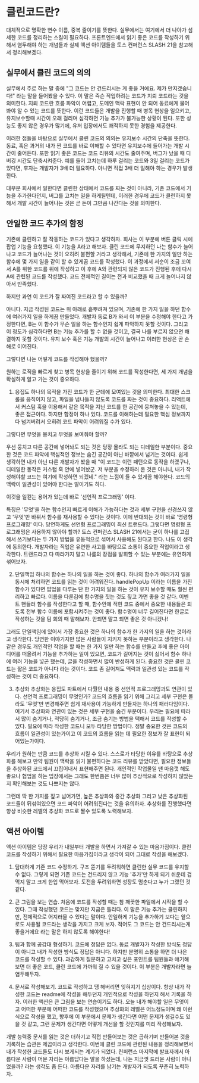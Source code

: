# 클린코드란?

대체적으로 명확한 변수 이름, 중복 줄이기를 뜻한다. 실무에서는 여기에서 더 나아가 섬세한 코드를 정리하는 스킬이 필요하다. 프론트엔드에서 읽기 좋은 코드를 작성하기 위해서 염두해야 하는 개념들과 실제 액션 아이템들을 토스 컨퍼런스 SLASH 21을 참고해서 정리해보겠다.

## 실무에서 클린 코드의 의의

실무에서 주로 하는 말 중에 "그 코드는 안 건드리시는 게 좋을 거에요. 제가 만지겠습니다!" 라는 말을 들어봤을 수 있다. 이 말은 즉슨 작업하려는 코드가 지뢰 코드라는 것을 의미한다. 지뢰 코드란 흐름 파악이 어렵고, 도메인 맥락 표현이 안 되어 동료에게 물어봐야 알 수 있는 코드를 뜻한다. 이런 코드들은 개발을 진행할 때 병목 현상을 일으키고, 유지보수할때 시간이 오래 걸리며 심각하면 기능 추가가 불가능한 상황이 된다. 또한 성능도 좋지 않은 경우가 많기에, 유저 입장에서도 쾌적하지 못한 경험을 제공한다.

이러한 점들을 바탕으로 실무에서 클린 코드의 의의는 유지보수 시간의 단축을 뜻한다. 동료, 혹은 과거의 내가 짠 코드를 바로 이해할 수 있다면 유지보수에 들어가는 개발 시간이 줄어든다. 또한 읽기 좋은 코드는 코드 리뷰의 시간도 줄여주며, 버그가 났을 때 디버깅 시간도 단축시켜준다. 예를 들어 고치는데 하루 걸리는 코드와 3일 걸리는 코드가 있다면, 후자는 개발자가 3배 더 필요하다. 아니면 직접 3배 더 일해야 하는 경우가 발생한다.

대부분 회사에서 일한다면 클린한 상태에서 코드를 짜는 것이 아니라, 기존 코드에서 기능을 추가한다던지, 버그를 고치는 일을 하게될텐데, 이러한 경우에 코드가 클린하지 못해서 개발 시간이 늘어나는 것은 곧 돈이 그만큼 나간다는 것을 의미한다.

## 안일한 코드 추가의 함정

기존에 클린하고 잘 작동하는 코드가 있다고 생각하자. 회사는 이 부분에 버튼 클릭 시에 팝업 기능을 요청했다. 이 기능을 A라고 해보자. 클린 코드에 무지하던 나는 함수가 늘어나고 코드가 늘어나는 것이 오히려 불편할 거라고 생각해서, 기존에 한 가지의 일만 하는 함수에 몇 가지 일을 같이 할 수 있게끔 코드를 작성했다. 이 과정에서 서순이 조금 꼬여서 A를 위한 코드를 위에 작성하고 이 후에 A와 관련되지 않은 코드가 진행된 후에 다시 A에 관련된 코드를 작성했다. 코드 전체적인 길이는 전과 비교했을 때 크게 늘어나지 않아서 만족했다.

하지만 과연 이 코드가 잘 짜여진 코드라고 할 수 있을까?

아니다. 지금 작성된 코드는 위 아래로 흩뿌려져 있으며, 기존에 한 가지 일을 하던 함수에 여러가지 일을 하게끔 만들었다. 개발자 동료 B가 와서 이 부분을 수정해야 한다고 가정한다면, B는 이 함수가 무슨 일을 하는 함수인지 쉽게 파악하지 못할 것이다. 그리고 이 정도가 심각하다면 B는 기능 추가를 할 수 없을 것이고, 결국 나를 부르지 않으면 해결하지 못할 것이다. 유지 보수 혹은 기능 개발의 시간이 늘어나고 이러한 현상은 곧 손해로 이어진다.

그렇다면 나는 어떻게 코드를 작성해야 했을까?

원하는 로직을 빠르게 찾고 병목 현상을 줄이기 위해 코드를 작성한다면, 세 가지 개념을 확실하게 알고 가는 것이 중요하다.

1. 응집도
   하나의 목적을 가진 코드가 한 군데에 모여있는 것을 의미한다. 최대한 스크롤을 움직이지 않고, 파일을 넘나들지 않도록 코드를 짜는 것이 중요하다. 리액트에서 커스텀 훅을 이용해서 같은 목적을 지닌 코드를 한 공간에 뭉쳐놓을 수 있는데, 좋은 접근이다. 하지만 함정이 하나 있다. 코드를 이해하는데 필요한 핵심 정보까지 다 넘겨버려서 오히려 코드 파악이 어려워질 수가 있다.

그렇다면 무엇을 뭉치고 무엇을 보여줘야 할까?

우선 뭉치고 다른 공간에 넣어놔도 되는 것은 당장 몰라도 되는 디테일한 부분이다. 중요한 것은 코드 파악에 핵심적인 정보는 숨긴 공간이 아닌 바깥에서 넘기는 것이다. 쉽게 생각하면 내가 아닌 다른 개발자가 봤을 때 "이 코드는 이런 패턴으로 동작을 하겠구나, 디테일한 동작은 커스텀 훅 안에 넣어놨군. 저 부분을 수정하러 온 것은 아니니, 내가 작성해야할 코드는 여기에 작성하면 되겠네." 라는 느낌이 들 수 있게끔 해야한다. 코드의 맥락이 일관성이 있어야 한다는 말이기도 하다.

이것을 일컫는 용어가 있는데 바로 '선언적 프로그래밍' 이다.

특징은 '무엇'을 하는 함수인지 빠르게 이해가 가능하다는 것과 세부 구현을 신경쓰지 않고 '무엇'만 바꿔서 함수를 재사용할 수 있다는 것이다. 이에 반대되는 것이 바로 '명령형 프로그래밍' 이다. 당연하게도 선언형 프로그래밍이 최신 트랜드다. 그렇다면 명령형 프로그래밍은 사용하지 않아야 할까? 토스 컨퍼런스 SLASH 21에서는 굳이 하나를 고집해서 쓰기보다는 두 가지 방법을 유동적으로 섞어서 사용해도 된다고 한다. 나도 이 생각에 동의한다. 개발자라는 직업은 유연한 사고를 바탕으로 소통이 중요한 직업이라고 생각한다. 트랜드라고 다 따라가지 말고 나름의 장점을 발휘할 수 있는 부분에는 유연하게 섞어보자.

2. 단일책임
   하나의 함수는 하나의 일을 하는 것이 좋다. 하나의 함수가 여러가지 일을 동시에 처리하면 코드를 읽는 것이 어려워진다. handlePopUp 이라는 이름을 가진 함수가 있다면 팝업을 다루는 단 한 가지의 일을 하는 것이 유지 보수할 때도 훨씬 편리하고 빠르다. 이름을 다룬김에 함수명을 짓는 것도 짚고 가면 좋을 것 같다. 이벤트 핸들러 함수를 작성한다고 할 때, 함수안에 적힌 코드 중에서 중요한 내용들은 되도록 전부 함수 이름에 포함시켜주는 것이 좋다. 함수명이 너무 길어진다면 한글로 작성하는 것을 팀 회의 때 말해보자. 안되면 말고 되면 좋은 것 아니겠나!

그래도 단일책임에 있어서 가장 중요한 것은 하나의 함수가 한 가지의 일을 하는 것이라고 생각한다. 당연한 이야기지만 많은 사람들이 지키지 못하는 부분이라고 생각한다. 나같은 경우도 개인적인 작업을 할 때는 한 가지 일만 하는 함수를 만들고 후에 좋은 아이디어를 떠올려서 기능을 추가하는 일이 있으면, 코드가 길어지는 것이 싫어서 함수 하나에 여러 기능을 넣곤 했는데, 글을 작성하면서 많이 반성하게 된다. 중요한 것은 클린 코드는 짧은 코드가 아니다 라는 것이다. 코드 좀 길어져도 맥락과 일관성 있는 코드를 작성하는 것이 더 중요하다.

3. 추상화
   추상화는 응집도 파트에서 다뤘던 내용 중 선언적 프로그래밍과도 연관이 있다. 선언적 프로그래밍이 무엇인가? 코드의 흐름을 읽기 위해 그리고 세부 구현은 몰라도 '무엇'만 변경해주면 쉽게 재사용이 가능하게 만들자는 하나의 패러다임이다. 여기서 추상화와 연관이 있는 것은 세부 구현을 숨긴 부분이다. 우리는 필요에 따라서 많이 숨기거나, 적당히 숨기거나, 조금 숨기는 방법을 택해서 코드를 작성할 수 있다. 필요에 따라 작성한 코드니 모두 타당한 방법이다. 정말 중요한 것은 코드의 흐름이 일관성이 있는가이고 이 코드의 흐름을 읽는 데 필요한 정보가 잘 표현이 되어있는가이다.

우리가 원하는 만큼 코드를 추상화 시킬 수 있다. 스스로가 타당한 이유를 바탕으로 추상화를 해보고 만약 팀원이 맥락을 읽기 불편하다는 코드 리뷰를 받았다면, 필요한 정보들을 추상화된 코드에서 끄집어내서 표현해주면 된다. 개인적인 작업물일 땐 마음껏 해도 좋으나 협업을 하는 입장에서는 그래도 한번쯤은 너무 많이 추상적으로 작성하지 않았는지 확인해보는 것도 나쁘지는 않다.

그런데 딱 한 가지를 짚고 넘어가면, 높은 추상화와 중간 추상화 그리고 낮은 추상화된 코드들이 뒤섞여있으면 코드 파악이 어려워진다는 것을 유의하자. 추상화를 진행했다면 항상 비슷한 레벨의 추상화 코드로 짤수 있도록 노력해보자.

## 액션 아이템

액션 아이템은 당장 우리가 내일부터 개발을 하면서 가져갈 수 있는 마음가짐이다. 클린 코드를 작성하기 위해서 필요한 마음가짐이라고 생각이 되어 그대로 작성을 해보겠다.

1. 담대하게 기존 코드 수정하기.
   구조 뜯기를 두려워하면 클린한 실무 코드를 유지할 수 없다. 그렇게 되면 기존 코드는 건드리지 않고 기능 '추가'만 하게 되기 쉬운데 겁먹지 말고 크게 한입 먹어보자. 도전을 두려워하면 성장도 멈춘다고 누가 그랬던 것 같다.

2. 큰 그림을 보는 연습.
   처음에 코드를 작성할 때는 참 깨끗한 파일에서 시작을 할 수 있다. 그때 작성했던 코드는 맞지만 지금은 틀리다. 이 말은 기능 추가는 클린하지만, 전체적으로 어지러울 수 있다는 말이다. 안일하게 기능을 추가하기 보다는 앞으로도 사용될 코드라는 생각을 가지고 크게 보자. 적어도 그 코드는 안 건드리시는게 좋을거에요 라는 말은 하지 않도록 해야한다!

3. 팀과 함께 공감대 형성하기.
   코드에 정답은 없다. 동료 개발자가 작성한 방식도 정답이 아니고 내가 작성한 방식도 정답은 아니다. 하지만 분명히 소통을 하면 더 나은 코드를 작성할 수 있다. 과감하게 질문하고 고치고 싶은 포인트를 팀원들과 얘기해보면 더 좋은 코드, 클린 코드에 가까워 질 수 있을 것이다. 이 부분은 개발자라면 늘 염두해두자.

4. 문서로 작성해보기.
   코드로 작성하고 땡 해버리면 잊혀지기 십상이다. 항상 내가 작성한 코드는 readme에 작성을 해두던지 개인적으로 작성을 하던지 해서 기록을 하자. 이러한 액션은 큰 그림을 보는 연습이기도 하다. 오늘 내가 해야할 일은 무엇이고 어떠한 부분에 어떠한 코드를 작성했으며 추상화의 레벨은 어느정도이며 왜 이런식으로 작성을 했고, 향후에 이 부분에서 문제가 생긴다면 어떤 문제가 생길수도 있을 것 같고, 그런 문제가 생긴다면 어떻게 개선을 할 것인지를 미리 작성해보자.

개발 능력중 문서를 읽는 것은 더하기고 직접 만들어보는 것은 곱하기며 만들어본 것을 기록하는 습관은 제곱이라고 생각한다. 이번에 클린 코드에 관련된 내용을 정리해보면서 내가 작성한 코드들도 다시 보게되는 계기가 되었다. 컨퍼런스 마지막에 발표자께서 아름다운 사람이 머문 자리는 아름답다는 말을 하셨는데, 나는 지금껏 드러운 사람이 아니었을까? 라는 생각도 좀 든다. 아름다운 자리를 남기는 개발자가 되도록 꾸준히 노력하자.
